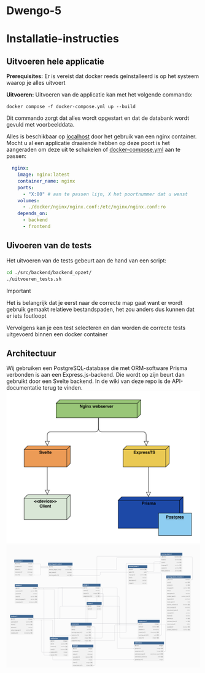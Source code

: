 # Dwengo-5

# Installatie-instructies

## Uitvoeren hele applicatie

**Prerequisites:** Er is vereist dat docker reeds geïnstalleerd is op het systeem waarop je alles uitvoert

**Uitvoeren:** Uitvoeren van de applicatie kan met het volgende commando:

```
docker compose -f docker-compose.yml up --build
```

Dit commando zorgt dat alles wordt opgestart en dat de databank wordt gevuld met voorbeelddata.

Alles is beschikbaar op [localhost](http://localhost) door het gebruik van een nginx container. Mocht u al een applicatie draaiende hebben op deze poort is het aangeraden om deze uit te schakelen of [docker-compose.yml](./docker-compose.yml) aan te passen:
```yml
  nginx:
    image: nginx:latest
    container_name: nginx
    ports:
      - "X:80" # aan te passen lijn, X het poortnummer dat u wenst
    volumes:
      - ./docker/nginx/nginx.conf:/etc/nginx/nginx.conf:ro
    depends_on:
      - backend
      - frontend
```

## Uivoeren van de tests

Het uitvoeren van de tests gebeurt aan de hand van een script:
```sh
cd ./src/backend/backend_opzet/
./uitvoeren_tests.sh
```

> [!IMPORTANT]
> Het is belangrijk dat je eerst naar de correcte map gaat want er wordt gebruik gemaakt relatieve bestandspaden, het zou anders dus kunnen dat er iets foutloopt

Vervolgens kan je een test selecteren en dan worden de correcte tests uitgevoerd binnen een docker container

## Architectuur

Wij gebruiken een PostgreSQL-database die met ORM-software Prisma verbonden is aan een Express.js-backend. Die wordt op zijn beurt dan gebruikt door een Svelte backend. In de wiki van deze repo is de API-documentatie terug te vinden.
![image](doc/deployment.png)
![image](doc/databaseUML.png)
